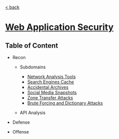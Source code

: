 [< back](../README.md)

#  [Web Application Security](https://www.oreilly.com/library/view/web-application-security/9781492053101/)

## Table of Content

- Recon
    - Subdomains
        - [Network Analysis Tools](./01-recon/a-subdomains/i-network-analysis-tools.md)
        - [Search Engines Cache](./01-recon/a-subdomains/ii-search-engine-cache.md)
        - [Accidental Archives](./01-recon/a-subdomains/iii-accidental-archives.md)
        - [Social Media Snapshots](./01-recon/a-subdomains/iv-social-media-snapshots.md)
        - [Zone Transfer Attacks](./01-recon/a-subdomains/v-zone-transfer-attacks.md)
        - [Brute Forcing and Dictionary Attacks](./01-recon/a-subdomains/vi-brute-forcing.md)
    
    - API Analysis

- Defense

- Offense
